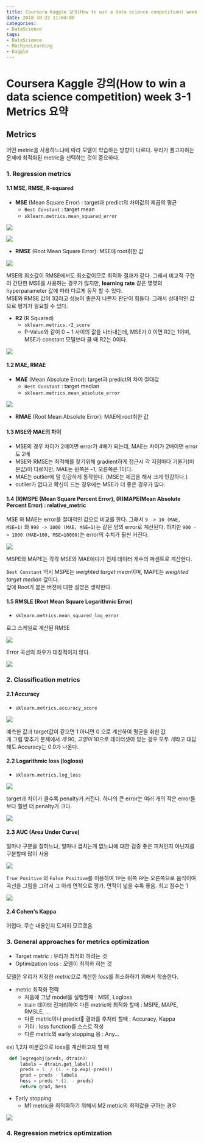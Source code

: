 ```yaml
---
title: Coursera Kaggle 강의(How to win a data science competition) week 3-1 Metrics 요약
date: 2018-10-22 11:04:00
categories:
- DataScience
tags:
- DataScience
- MachineLearning
- Kaggle
---
```


# Coursera Kaggle 강의(How to win a data science competition) week 3-1 Metrics 요약

## Metrics

어떤 metric을 사용하느냐에 따라 모델이 학습하는 방향이 다르다. 우리가 풀고자하는 문제에 최적화된 metric을 선택하는 것이 중요하다.

### 1. Regression metrics

#### 1.1 MSE, RMSE, R-squared

- **MSE** (Mean Square Error) : target과 predict의 차이값의 제곱의 평균
  - `Best Constant` : target mean
  - `sklearn.metrics.mean_squared_error`

![](https://raw.githubusercontent.com/DevStarSJ/Study/master/Blog/Kaggle/Coursera.competition/image/coursera.competition.03.01.png)

![](https://raw.githubusercontent.com/DevStarSJ/Study/master/Blog/Kaggle/Coursera.competition/image/coursera.competition.03.02.png)

- **RMSE** (Root Mean Square Error): MSE에 root취한 값

![](https://raw.githubusercontent.com/DevStarSJ/Study/master/Blog/Kaggle/Coursera.competition/image/coursera.competition.03.03.png)

MSE의 최소값이 RMSE에서도 최소값이므로 최적화 결과가 같다. 그래서 비교적 구현이 간단한 MSE를 사용하는 경우가 많지만, **learning rate** 같은 몇몇의 hyperparameter 값에 따라 다르게 동작 할 수 있다.  
MSE와 RMSE 값이 32라고 성능이 좋은지 나쁜지 판단이 힘들다. 그래서 상대적인 값으로 평가가 필요할 수 있다.

- **R2** (R Squared)
  - `sklearn.metrics.r2_score`
  - P-Value와 같이 0 ~ 1 사이의 값을 나타내는데, MSE가 0 이면 R2는 1이며, MSE가 constant 모델보다 클 때 R2는 0이다.

![](https://raw.githubusercontent.com/DevStarSJ/Study/master/Blog/Kaggle/Coursera.competition/image/coursera.competition.03.04.png)

#### 1.2 MAE, RMAE

- **MAE** (Mean Absolute Error): target과 predict의 차이 절대값
  - `Best Constant` : target median
  - `sklearn.metrics.mean_absolute_error`

![](https://raw.githubusercontent.com/DevStarSJ/Study/master/Blog/Kaggle/Coursera.competition/image/coursera.competition.03.05.png)

- **RMAE** (Root Mean Absolute Error): MAE에 root취한 값

#### 1.3 MSE와 MAE의 차이
- MSE의 경우 차이가 2배이면 error가 4배가 되는데, MAE는 차이가 2배이면 error도 2배  
- MSE와 RMSE는 최적해를 찾기위해 gradient하게 접근시 각 지점마다 기울기(미분값)이 다르지만, MAE는 왼쪽은 -1, 오른쪽은 1이다.
- MAE는 outlier에 덜 민감하게 동작한다. (MSE는 제곱을 해서 크게 민감하다.)
- outlier가 없다고 확신이 드는 경우에는 MSE가 더 좋은 경우가 많다.

#### 1.4 (R)MSPE (Mean Square Percent Error), (R)MAPE(Mean Absolute Percent Error) : relative_metric

MSE 와 MAE는 error를 절대적인 값으로 비교를 한다. 그래서 `9 -> 10 (MAE, MSE=1)` 와 `999 -> 1000 (MAE, MSE=1)`는 같은 양의 error로 계산된다.
하지만 `900 -> 1000 (MAE=100, MSE=10000)`는 error의 수치가 훨씬 커진다. 

![](https://raw.githubusercontent.com/DevStarSJ/Study/master/Blog/Kaggle/Coursera.competition/image/coursera.competition.03.06.png)

MSPE와 MAPE는 각각 MSE와 MAE에다가 전체 데이터 개수의 퍼센트로 계산한다.

`Best Constant` 역시 MSPE는 *weighted target mean*이며, MAPE는 *weighted target median* 값이다.  
앞에 Root가 붙은 버전에 대한 설명은 생략한다.

#### 1.5 RMSLE (Root Mean Square Logarithmic Error)

- `sklearn.metrics.mean_squared_log_error`

로그 스케일로 계산된 RMSE

![](https://raw.githubusercontent.com/DevStarSJ/Study/master/Blog/Kaggle/Coursera.competition/image/coursera.competition.03.07.png)

Error 곡선의 좌우가 대칭적이지 않다.

![](https://raw.githubusercontent.com/DevStarSJ/Study/master/Blog/Kaggle/Coursera.competition/image/coursera.competition.03.08.png)

### 2. Classification metrics

#### 2.1 Accuracy
- `sklearn.metrics.accuracy_score`

![](https://raw.githubusercontent.com/DevStarSJ/Study/master/Blog/Kaggle/Coursera.competition/image/coursera.competition.03.09.png)

예측한 값과 target값이 같으면 1 아니면 0 으로 계산하여 평균을 취한 값  
개 그림 맞추기 문제에서 *개* 90, *고양이* 10으로 데이터셋이 있는 경우 모두 *개*라고 대답해도 Accuracy는 0.9가 나온다.

#### 2.2 Logarithmic loss (logloss)
- `sklearn.metrics.log_loss`

![](https://raw.githubusercontent.com/DevStarSJ/Study/master/Blog/Kaggle/Coursera.competition/image/coursera.competition.03.10.png)

target과 차이가 클수록 penalty가 커진다. 하나의 큰 error는 여러 개의 작은 error들보다 훨씬 더 penalty가 크다.

![](https://raw.githubusercontent.com/DevStarSJ/Study/master/Blog/Kaggle/Coursera.competition/image/coursera.competition.03.11.png)

#### 2.3 AUC (Area Under Curve)

얼마나 구분을 잘하느냐, 얼마나 겹치는게 없느냐에 대한 검증
좋은 피처인지 아닌지를 구분할때 많이 사용  

![](https://raw.githubusercontent.com/DevStarSJ/Study/master/Blog/Kaggle/Coursera.competition/image/coursera.competition.03.12.png)

`True Positive` 와  `False Positive`를 이용하여 `TP`는 위쪽 `FP`는 오른쪽으로 움직이여 곡선을 그림을 그려서 그 아래 면적으로 평가. 면적이 넓을 수록 좋음. 최고 점수는 1

![](https://raw.githubusercontent.com/DevStarSJ/Study/master/Blog/Kaggle/Coursera.competition/image/coursera.competition.03.13.png)

#### 2.4 Cohen's Kappa

어렵다. 무슨 내용인지 도저히 모르겠음

### 3. General approaches for metrics optimization

- Target metric : 우리가 최적화 하려는 것
- Optimization loss : 모델이 최적화 하는 것

모델은 우리가 지정한 *metric*으로 계산한 *loss*를 최소화하기 위해서 학습한다.

- metric 최적화 전략
  - 처음에 그냥 model을 실행할때 : MSE, Logloss
  - train 데이터 전처리하여 다른 metric에 최적화 할때 : MSPE, MAPE, RMSLE, ...
  - 다른 metric이나 predict 결과를 후처리 할때 : Accuracy, Kappa
  - 기타 : loss function를 스스로 작성
  - 다른 metric의 early stopping 용 : Any...

ex) 1,2차 미분값으로 loss를 계산하고자 할 때

```Python
 def logregobj(preds, dtrain):
     labels = dtrain.get_label()
     preds = 1. / (1. + np.exp(-preds))
     grad = preds - labels 
     hess = preds * (1. - preds)
     return grad, hess
```

- Early stopping
  - M1 metric을 최적화하기 위해서 M2 metric의 최적값을 구하는 경우

![](https://raw.githubusercontent.com/DevStarSJ/Study/master/Blog/Kaggle/Coursera.competition/image/coursera.competition.03.14.png)

### 4. Regression metrics optimization

